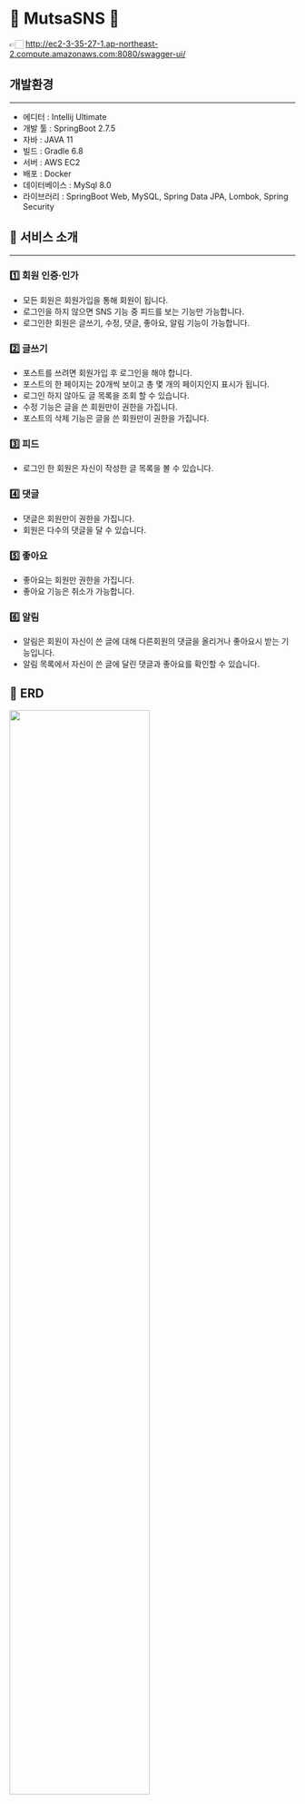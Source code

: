 # 🦁 MutsaSNS 🦁

👉🏻 http://ec2-3-35-27-1.ap-northeast-2.compute.amazonaws.com:8080/swagger-ui/

## 개발환경

---

- 에디터 : Intellij Ultimate
- 개발 툴 : SpringBoot 2.7.5
- 자바 : JAVA 11
- 빌드 : Gradle 6.8
- 서버 : AWS EC2
- 배포 : Docker
- 데이터베이스 : MySql 8.0
- 라이브러리 : SpringBoot Web, MySQL, Spring Data JPA, Lombok, Spring Security

## 📎 서비스 소개

---

### 1️⃣ 회원 인증·인가

- 모든 회원은 회원가입을 통해 회원이 됩니다.
- 로그인을 하지 않으면 SNS 기능 중 피드를 보는 기능만 가능합니다.
- 로그인한 회원은 글쓰기, 수정, 댓글, 좋아요, 알림 기능이 가능합니다.

### 2️⃣ 글쓰기

- 포스트를 쓰려면 회원가입 후 로그인을 해야 합니다.
- 포스트의 한 페이지는 20개씩 보이고 총 몇 개의 페이지인지 표시가 됩니다.
- 로그인 하지 않아도 글 목록을 조회 할 수 있습니다.
- 수정 기능은 글을 쓴 회원만이 권한을 가집니다.
- 포스트의 삭제 기능은 글을 쓴 회원만이 권한을 가집니다.

### 3️⃣ 피드

- 로그인 한 회원은 자신이 작성한 글 목록을 볼 수 있습니다.

### 4️⃣ 댓글

- 댓글은 회원만이 권한을 가집니다.
- 회원은 다수의 댓글을 달 수 있습니다.

### 5️⃣ 좋아요

- 좋아요는 회원만 권한을 가집니다.
- 좋아요 기능은 취소가 가능합니다.

### 6️⃣ 알림

- 알림은 회원이 자신이 쓴 글에 대해 다른회원의 댓글을 올리거나 좋아요시 받는 기능입니다.
- 알림 목록에서 자신이 쓴 글에 달린 댓글과 좋아요를 확인할 수 있습니다.

## 📎 ERD

[//]: # (![img.png]&#40;img.png&#41;)
<img src="img.png" width="70%" height="70%">

## 📎 Endpoint

|  auth   | Method |                      URL                      | Request Body                                                      | Success Response                                                                                                                                                                                                                                                                                                                                                                                                                                                                                                                                                                                                                                              | Error Response                                                                                                                                                                                                                                                   |
|:-------:|:------:|:---------------------------------------------:|-------------------------------------------------------------------|---------------------------------------------------------------------------------------------------------------------------------------------------------------------------------------------------------------------------------------------------------------------------------------------------------------------------------------------------------------------------------------------------------------------------------------------------------------------------------------------------------------------------------------------------------------------------------------------------------------------------------------------------------------|------------------------------------------------------------------------------------------------------------------------------------------------------------------------------------------------------------------------------------------------------------------|
|  회원가입   |  POST  |              /api/v1/users/join               | {<br>　"userName": "user",<br>　"password": "password"<br>}         | {<br>　"resultCode": "SUCCESS",<br>　"result":{<br>　　"userName": "user",<br>　　"password": "$2a$10$qX4yDGJOR1CccN7OqMXyYejtTx7uuggh0CVS4BouOl6oMtViwZlZ."<br>　}<br>}                                                                                                                                                                                                                                                                                                                                                                                                                                                                                             | {<br> "resultCode": "ERROR",<br> "result":{<br>　 "errorCode": "DUPLICATED_USER_NAME",<br>　 "message": "UserName이 중복됩니다."<br>　}<br>}                                                                                                                              |
|   로그인   |  POST  |              /api/v1/users/login              | {<br>　"userName": "user",<br>　"password": "password"<br>}         | {<br>"　resultCode": "SUCCESS",<br>　"result":{<br>　　"jwt": "token"<br>　}<br>}                                                                                                                                                                                                                                                                                                                                                                                                                                                                                                                                                                                  | {<br>　"resultCode": "ERROR",<br>　"result":{<br>　　"errorCode": "USERNAME_NOT_FOUND",<br>　　"message": "유저가 존재하지 않습니다."<br>　}<br>}<hr>{<br>　"resultCode": "ERROR",<br>　"result":{<br>　　"errorCode": "INVALID_PASSWORD",<br>　　"message": "패스워드가 잘못되었습니다."<br>　}<br>} |
| 포스트 리스트 |  GET   |                                               |                                                                   | {<br>　"resultCode": "SUCCESS",<br>　"result":{<br>　　"content":[<br>　　　{<br>　　　　"id": 1,<br>　　　　"title": "title",<br>　　　　"body": "body",<br>　　　　"userName": "user",<br>　　　　"createdAt": "2023-01-09T10:24:21.597156",<br>　　　　"lastModifiedAt": "2023-01-09T10:24:21.597156"<br>　　　}<br>　　],<br>　　"pageable": "INSTANCE",<br>　　"last": false,<br>　　"totalElements": 9,<br>　　"totalPages": 1,<br>　　"size": 20,<br>　　"number": 0,<br>　　"sort":{<br>　　　"empty": true,<br>　　　"sorted": false,<br>　　　"unsorted": true<br>　　},<br>　　"first": true,<br>　　"numberOfElements": 1,<br>　　"empty": false<br>　}<br>}                                                          |                                                                                                                                                                                                                                                                  |
| 포스트 상세  |  GET   |            /api/v1/posts/{postsId}            |                                                                   | {<br>　"resultCode": "SUCCESS",<br>　"result":{<br>　　"id": 1,<br>　　"title": "title",<br>　　"body": "body",<br>　　"userName": "user",<br>　　"createdAt": "2023-01-09T10:24:21.597156",<br>　　"lastModifiedAt": "2023-01-09T10:24:21.597156"<br>　}<br>}                                                                                                                                                                                                                                                                                                                                                                                                               |                                                                                                                                                                                                                                                                  |
| 포스트 등록  |  POST  |                 /api/v1/posts                 | {<br>　"title": "title",<br>　"body": "body"<br>}                   | {<br>　"resultCode": "SUCCESS",<br>　"result":{<br>　　"message": "포스트 등록 완료",<br>　　"postId": 1<br>　}<br>}                                                                                                                                                                                                                                                                                                                                                                                                                                                                                                                                                        |                                                                                                                                                                                                                                                                  |
| 포스트 수정  |  PUT   |            /api/v1/posts/{postsId}            | {<br>　"title": "modified title",<br>　"body": "modified body"<br>} | {<br>　"resultCode": "SUCCESS",<br>　"result":{<br>　　"message": "포스트 수정 완료",<br>　　"postId": 1<br>　}<br>}                                                                                                                                                                                                                                                                                                                                                                                                                                                                                                                                                        | {<br>　"resultCode": "ERROR",<br>　"result":{<br>　　"errorCode": "INVALID_PERMISSION",<br>　　"message": "사용자가 권한이 없습니다."<br>　}<br>}                                                                                                                                  |
| 포스트 삭제  | DELETE |            /api/v1/posts/{postsId}            |                                                                   | {<br>　"resultCode": "SUCCESS",<br>　"result":{<br>　　"message": "포스트 삭제 완료",<br>　　"postId": 1<br>　}<br>}                                                                                                                                                                                                                                                                                                                                                                                                                                                                                                                                                        | {<br>　"resultCode": "ERROR",<br>　"result":{<br>　　"errorCode": "INVALID_PERMISSION",<br>　　"message": "사용자가 권한이 없습니다."<br>　}<br>}<hr>{<br>　"resultCode": "ERROR",<br>　"result":{<br>　　"errorCode": "POST_NOT_FOUND",<br>　　"message": "해당 포스트가 없습니다."<br>　}<br>}    |
|  마이 피드  |  GET   |               /api/v1/posts/my                |                                                                   | {<br>　"resultCode": "SUCCESS",<br>　"result":{<br>　　"content":[<br>　　　{<br>　　　"id": 1,<br>　　　"title": "title",<br>　　　"body": "body",<br>　　　"userName": "user",<br>　　　"createdAt": "2023-01-09T10:24:21.597156",<br>　　　"lastModifiedAt": "2023-01-09T10:24:21.597156"<br>　　　}<br>　　],<br>　　"pageable":{"sort":{"empty": true, "sorted": false, "unsorted": true }, "offset": 0,…},<br>　　"last": true,<br>　　"totalPages": 1,<br>　　"totalElements": 1,<br>　　"size": 20,<br>　　"number": 0,<br>　　"sort":{<br>　　　"empty": true,<br>　　　"sorted": false,<br>　　　"unsorted": true<br>　　},<br>　　"first": true,<br>　　"numberOfElements": 1,<br>　　"empty": false<br>　}<br>} |                                                                                                                                                                                                                                                                  |
| 댓글 리스트  |  GET   |       /api/v1/posts/{postsId}/comments        |                                                                   |                                                                                                                                                                                                                                                                                                                                                                                                                                                                                                                                                                                                                                                               |                                                                                                                                                                                                                                                                  |
|  댓글 작성  |  POST  |       /api/v1/posts/{postsId}/comments        | {<br>　  "comment": "comment"<br>}                                 | {<br>　"resultCode": "SUCCESS",<br>　"result":{<br>　　"createdAt": "2023-01-09T10:24:21.597156",<br>　　"lastModifiedAt": "2023-01-09T10:24:21.597156",<br>　　"id": 10,<br>　　"comment": "댓글",<br>　　"userName": "user",<br>　　"postId": 1<br>　}<br>}                                                                                                                                                                                                                                                                                                                                                                                                                  |                                                                                                                                                                                                                                                                  |
|  댓글 수정  |  PUT   | /api/v1/posts/{postsId}/comments/{commentsId} | {<br>　  "comment": "modified comment"<br>}                        | {<br>　"resultCode": "SUCCESS",<br>　"result":{<br>　　"createdAt": "2023-01-09T10:24:21.597156",<br>　　"lastModifiedAt": "2023-01-09T10:24:21.597156",<br>　　"id": 2,<br>　　"comment": "modified comment",<br>　　"userName": "user",<br>　　"postId": 1<br>　}<br>}                                                                                                                                                                                                                                                                                                                                                                                                     | {<br>　"resultCode": "ERROR",<br>　"result":{<br>　　"errorCode": "POST_NOT_FOUND",<br>　　"message": "해당 포스트가 없습니다."<br>　}<br>}                                                                                                                                       |
|  댓글 삭제  | DELETE | /api/v1/posts/{postsId}/comments/{commentsId} |                                                                   | {<br>　"resultCode": "SUCCESS",<br>　"result":{<br>　　"message": "댓글 삭제 완료",<br>　　"id": 11<br>　}<br>}                                                                                                                                                                                                                                                                                                                                                                                                                                                                                                                                                            | {<br>　"resultCode": "ERROR",<br>　"result":{<br>　　"errorCode": "INVALID_PERMISSION",<br>　　"message": "사용자가 권한이 없습니다."<br>　}<br>}<hr>{<br>　"resultCode": "ERROR",<br>　"result":{<br>　　"errorCode": "POST_NOT_FOUND",<br>　　"message": "해당 포스트가 없습니다."<br>　}<br>}    |
| 좋아요 개수  |  GET   |         /api/v1/posts/{postsId}/likes         |                                                                   | {<br>　"resultCode": "SUCCESS",<br>　"result": 1<br>}                                                                                                                                                                                                                                                                                                                                                                                                                                                                                                                                                                                                           |                                                                                                                                                                                                                                                                  |
| 좋아요 누르기 |  POST  |         /api/v1/posts/{postsId}/likes         |                                                                   | {<br>　"resultCode":"SUCCESS",<br>　"result": "좋아요를 눌렀습니다."}                                                                                                                                                                                                                                                                                                                                                                                                                                                                                                                                                                                                    | {<br>　"resultCode": "ERROR",<br>　"result":{<br>　　"errorCode": "POST_NOT_FOUND",<br>　　"message": "해당 포스트가 없습니다."<br>　}<br>}                                                                                                                                       |
| 알람 리스트  |  GET   |                /api/v1/alarms                 |                                                                   | {<br>　"resultCode": "SUCCESS",<br>　"result":{<br>　　"content":[<br>　　　{<br>　　　　"id": 1,<br>　　　　"alarmType": "NEW_LIKE_ON_POST",<br>　　　　"fromUserId": 2,<br>　　　　"targetId": 1,<br>　　　　"text": "new like!",<br>　　　　"createdAt": "2023-01-9T15:24:43.342071"<br>　　　}<br>　　]<br>　}<br>}                                                                                                                                                                                                                                                                                                                                                                            |                                                                                                                                                                                                                                                                  |
